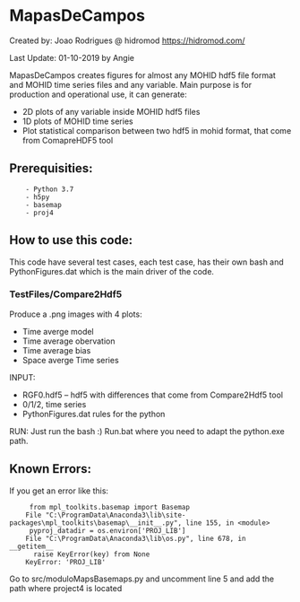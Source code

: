 # MapasDeCampos
Created by: Joao Rodrigues @ hidromod https://hidromod.com/

Last Update: 01-10-2019 by Angie

MapasDeCampos creates figures for almost any MOHID hdf5 file format and MOHID time series files and any variable. Main purpose is for production and operational use, it can generate:

   - 2D plots of any variable inside MOHID hdf5 files 
   - 1D plots of MOHID time series 
   - Plot statistical comparison between two hdf5 in mohid format, that come from ComapreHDF5 tool 
    
## Prerequisities:
        - Python 3.7 
        - h5py
        - basemap
        - proj4

## How to use this code:
This code have several test cases, each test case, has their own bash and PythonFigures.dat which is the main driver of the code.

### TestFiles/Compare2Hdf5
Produce a .png images with 4 plots:
   - Time averge model 
   - Time average obervation
   - Time average bias
   - Space averge  Time series

INPUT:
   - RGF0.hdf5  – hdf5 with differences that come from Compare2Hdf5 tool
   - 0/1/2, time series
   - PythonFigures.dat rules for the python
    
RUN:
Just run the bash :)
    Run.bat where you need to adapt the python.exe path.

## Known Errors:
If you get an error like this:

         from mpl_toolkits.basemap import Basemap
        File "C:\ProgramData\Anaconda3\lib\site-packages\mpl_toolkits\basemap\__init__.py", line 155, in <module>
         pyproj_datadir = os.environ['PROJ_LIB']
        File "C:\ProgramData\Anaconda3\lib\os.py", line 678, in __getitem__
          raise KeyError(key) from None
        KeyError: 'PROJ_LIB'

Go to src/moduloMapsBasemaps.py and uncomment line 5 and add the path where project4 is located
